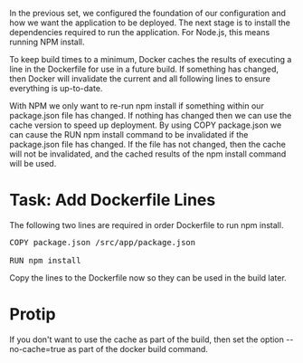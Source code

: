 In the previous set, we configured the foundation of our configuration and how 
we want the application to be deployed. The next stage is to install the 
dependencies required to run the application. For Node.js, this means running 
NPM install.

To keep build times to a minimum, Docker caches the results of executing a line
in the Dockerfile for use in a future build. If something has changed, then 
Docker will invalidate the current and all following lines to ensure everything 
is up-to-date.

With NPM we only want to re-run npm install if something within our 
package.json file has changed. If nothing has changed then we can use the cache 
version to speed up deployment. By using COPY package.json <dest> we can cause 
the RUN npm install command to be invalidated if the package.json file has 
changed. If the file has not changed, then the cache will not be invalidated, 
and the cached results of the npm install command will be used.

# Task: Add Dockerfile Lines

The following two lines are required in order Dockerfile to run npm install.
<pre class="file" data-filename="Dockerfile" data-target="append">
COPY package.json /src/app/package.json

RUN npm install
</pre>

Copy the lines to the Dockerfile now so they can be used in the build later.

# Protip

If you don't want to use the cache as part of the build, then set the option 
--no-cache=true as part of the docker build command.
